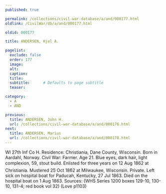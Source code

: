 ```yaml
---
published: true

permalink: /collections/civil-war-database/a/and/000177.html
oldlink: /CivilWar/db/a/and/000177.html

oldid: 000177

title: ANDERSEN, Kjel A.

pagelist:
  exclude: false
  order: 177
  image: 
  alt:
  caption:
  title:
  subtitle:      # Defaults to page subtitle
  teaser:

category: 
  - A 
  - AND

previous:
  title: ANDERSEN, John H.
  url: /collections/civil-war-database/a/and/000176.html  
next:
  title: ANDERSEN, Marius
  url: /collections/civil-war-database/a/and/000178.html   
---
```

WI 27th Inf Co H. Residence: Christiania, Dane County, Wisconsin. Born in Aardahl, Norway. Civil War: Farmer. Age 21. Blue eyes, dark hair, light complexion, 5&#146;9&#148;, stout build. Enlisted for three years on 12 Aug 1862 at Christiania. Mustered 25 Oct 1862 at Milwaukee, Wisconsin. Private. Left sick on hospital boat for Paducah, Kentucky, 27 Jul 1863. Died on the hospital boat on 1 Aug 1863. Sources: (WHS Series 1200 boxes 129-10, 130-10, 131-4; red book vol 32) (Love p1103)